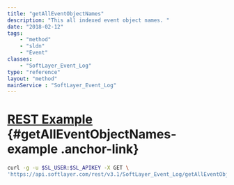 ```yaml
---
title: "getAllEventObjectNames"
description: "This all indexed event object names. "
date: "2018-02-12"
tags:
    - "method"
    - "sldn"
    - "Event"
classes:
    - "SoftLayer_Event_Log"
type: "reference"
layout: "method"
mainService : "SoftLayer_Event_Log"
---
```


# [REST Example](#getAllEventObjectNames-example) <a href="/article/rest/"><i class="fas fa-question"></i></a> {#getAllEventObjectNames-example .anchor-link} 
```bash
curl -g -u $SL_USER:$SL_APIKEY -X GET \
'https://api.softlayer.com/rest/v3.1/SoftLayer_Event_Log/getAllEventObjectNames'
```

